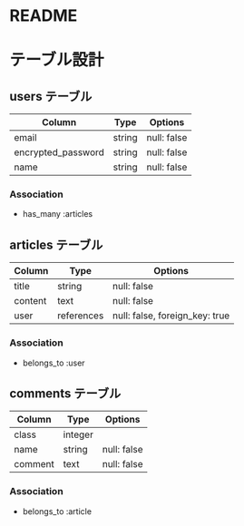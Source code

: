 # README

# テーブル設計

## users テーブル

| Column             | Type   | Options     |
| ------------------ | ------ |------------ |
| email              | string | null: false |
| encrypted_password | string | null: false |
| name               | string | null: false |


### Association

- has_many :articles

## articles テーブル

| Column  | Type       | Options                        |
| ------- | ---------- | ------------------------------ |
| title   | string     | null: false                    |
| content | text       | null: false                    |
| user    | references | null: false, foreign_key: true |

### Association

- belongs_to :user

## comments テーブル

| Column  | Type    | Options     |
| ------- | ------- | ----------- |
| class   | integer |             |
| name    | string  | null: false |
| comment | text    | null: false |


### Association

- belongs_to :article
